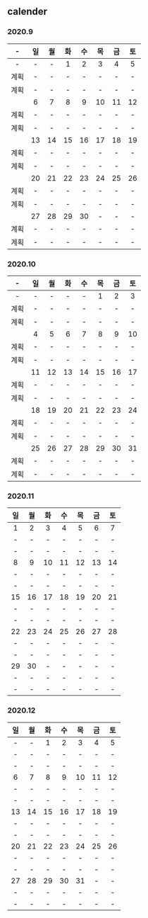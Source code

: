## calender

### 2020.9

|-|일|월|화|수|목|금|토|
|:---:|:---:|:---:|:---:|:---:|:---:|:---:|:---:|
|-|-|-|1|2|3|4|5|
|계획|-|-|-|-|-|-|-|
|계획|-|-|-|-|-|-|-|
||6|7|8|9|10|11|12|
|계획|-|-|-|-|-|-|-|
|계획|-|-|-|-|-|-|-|
||13|14|15|16|17|18|19|
|계획|-|-|-|-|-|-|-|
|계획|-|-|-|-|-|-|-|
||20|21|22|23|24|25|26|
|계획|-|-|-|-|-|-|-|
|계획|-|-|-|-|-|-|-|
||27|28|29|30|-|-|-|
|계획|-|-|-|-|-|-|-|
|계획|-|-|-|-|-|-|-|

### 2020.10

|-|일|월|화|수|목|금|토|
|:---:|:---:|:---:|:---:|:---:|:---:|:---:|:---:|
|-|-|-|-|-|1|2|3|
|계획|-|-|-|-|-|-|-|
|계획|-|-|-|-|-|-|-|
||4|5|6|7|8|9|10|
|계획|-|-|-|-|-|-|-|
|계획|-|-|-|-|-|-|-|
||11|12|13|14|15|16|17|
|계획|-|-|-|-|-|-|-|
|계획|-|-|-|-|-|-|-|
||18|19|20|21|22|23|24|
|계획|-|-|-|-|-|-|-|
|계획|-|-|-|-|-|-|-|
||25|26|27|28|29|30|31|
|계획|-|-|-|-|-|-|-|
|계획|-|-|-|-|-|-|-|

### 2020.11

|일|월|화|수|목|금|토|
|:---:|:---:|:---:|:---:|:---:|:---:|:---:|
|1|2|3|4|5|6|7|
|-|-|-|-|-|-|-|
|-|-|-|-|-|-|-|
|8|9|10|11|12|13|14|
|-|-|-|-|-|-|-|
|-|-|-|-|-|-|-|
|15|16|17|18|19|20|21|
|-|-|-|-|-|-|-|
|-|-|-|-|-|-|-|
|22|23|24|25|26|27|28|
|-|-|-|-|-|-|-|
|-|-|-|-|-|-|-|
|29|30|-|-|-|-|-|
|-|-|-|-|-|-|-|
|-|-|-|-|-|-|-|

### 2020.12

|일|월|화|수|목|금|토|
|:---:|:---:|:---:|:---:|:---:|:---:|:---:|
|-|-|1|2|3|4|5|
|-|-|-|-|-|-|-|
|-|-|-|-|-|-|-|
|6|7|8|9|10|11|12|
|-|-|-|-|-|-|-|
|-|-|-|-|-|-|-|
|13|14|15|16|17|18|19|
|-|-|-|-|-|-|-|
|-|-|-|-|-|-|-|
|20|21|22|23|24|25|26|
|-|-|-|-|-|-|-|
|-|-|-|-|-|-|-|
|27|28|29|30|31|-|-|
|-|-|-|-|-|-|-|
|-|-|-|-|-|-|-|
